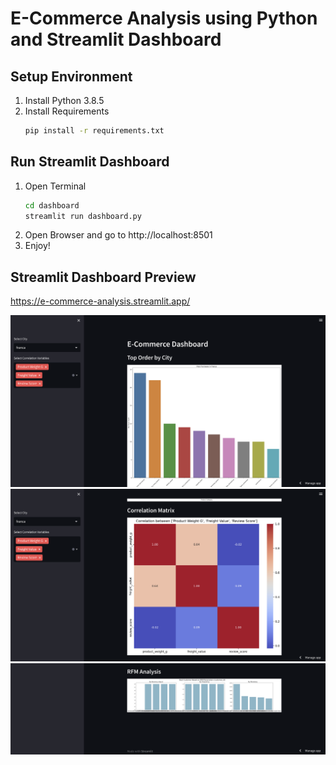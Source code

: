 E-Commerce Analysis using Python and Streamlit Dashboard
========================================================
Setup Environment
-----------------
1. Install Python 3.8.5
2. Install Requirements
    ```bash
    pip install -r requirements.txt
    ```
Run Streamlit Dashboard
-------------
1. Open Terminal
    ```bash
    cd dashboard
    streamlit run dashboard.py
    ```
2. Open Browser and go to http://localhost:8501
3. Enjoy!

Streamlit Dashboard Preview
---------------------------
https://e-commerce-analysis.streamlit.app/

![Alt text](images/st_dashboard_1.png "Dashboard Preview 1")
![Alt text](images/st_dashboard_2.png "Dashboard Preview 2")
![Alt text](images/st_dashboard_3.png "Dashboard Preview 3")